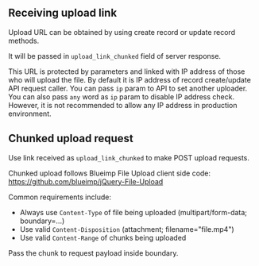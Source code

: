 ## Receiving upload link

Upload URL can be obtained by using create record or update record methods. 

It will be passed in `upload_link_chunked` field of server response.

This URL is protected by parameters and linked with IP address of those who will upload the file. 
By default it is IP address of record create/update API request caller. You can pass `ip` param to API to set another uploader. You can also pass `any` word as `ip` param to disable IP address check. However, it is not recommended to allow any IP address in production environment.

## Chunked upload request

Use link received as `upload_link_chunked` to make POST upload requests.

Chunked upload follows Blueimp File Upload client side code: https://github.com/blueimp/jQuery-File-Upload

Common requirements include:

* Always use `Content-Type` of file being uploaded (multipart/form-data; boundary=...)
* Use valid `Content-Disposition` (attachment; filename="file.mp4")
* Use valid `Content-Range` of chunks being uploaded

Pass the chunk to request payload inside boundary.
